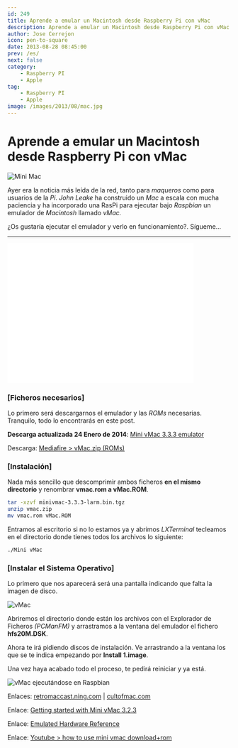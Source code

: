 ```yaml
---
id: 249
title: Aprende a emular un Macintosh desde Raspberry Pi con vMac
description: Aprende a emular un Macintosh desde Raspberry Pi con vMac
author: Jose Cerrejon
icon: pen-to-square
date: 2013-08-28 08:45:00
prev: /es/
next: false
category:
    - Raspberry PI
    - Apple
tag:
    - Raspberry PI
    - Apple
image: /images/2013/08/mac.jpg
---
```


# Aprende a emular un Macintosh desde Raspberry Pi con vMac

![Mini Mac](/images/2013/08/mac.jpg)

Ayer era la noticia más leída de la red, tanto para _maqueros_ como para usuarios de la _Pi_. _John Leake_ ha construido un _Mac_ a escala con mucha paciencia y ha incorporado una RasPi para ejecutar bajo _Raspbian_ un emulador de _Macintosh_ llamado _vMac._

¿Os gustaría ejecutar el emulador y verlo en funcionamiento?. Sígueme...

---

<iframe width="420" height="315" src="//www.youtube.com/embed/y-x-RseAns8" frameborder="0" allowfullscreen></iframe>

### [Ficheros necesarios]

Lo primero será descargarnos el emulador y las _ROMs_ necesarias. Tranquilo, todo lo encontrarás en este post.

**Descarga actualizada 24 Enero de 2014**: [Mini vMac 3.3.3 emulator](https://sourceforge.net/projects/minivmac/files/minivmac/3.3.3/minivmac-3.3.3-larm.bin.tgz/download)

Descarga: [Mediafire > vMac.zip (ROMs)](https://www.mediafire.com/download/mjnozywm5ym/vmac.zip)

### [Instalación]

Nada más sencillo que descomprimir ambos ficheros **en el mismo directorio** y renombrar **vmac.rom a vMac.ROM**.

```bash
tar -xzvf minivmac-3.3.3-larm.bin.tgz
unzip vmac.zip
mv vmac.rom vMac.ROM
```

Entramos al escritorio si no lo estamos ya y abrimos _LXTerminal_ tecleamos en el directorio donde tienes todos los archivos lo siguiente:

```bash
./Mini vMac
```

### [Instalar el Sistema Operativo]

Lo primero que nos aparecerá será una pantalla indicando que falta la imagen de disco.

![vMac](/images/2013/08/mac_01.jpg)

Abriremos el directorio donde están los archivos con el Explorador de Ficheros _(PCManFM)_ y arrastramos a la ventana del emulador el fichero **hfs20M.DSK**.

Ahora te irá pidiendo discos de instalación. Ve arrastrando a la ventana los que se te indica empezando por **Install 1.image**.

Una vez haya acabado todo el proceso, te pedirá reiniciar y ya está.

![vMac ejecutándose en Raspbian](/images/2013/08/vMac_on_the_Pi.jpg "vMac ejecutándose en Raspbian")

Enlaces: [retromaccast.ning.com](https://retromaccast.ning.com/profiles/blogs/honey-i-shrunk-the-computer?xg_source=activity) | [cultofmac.com](https://www.cultofmac.com/242234/smallest-working-macintosh/)

Enlace: [Getting started with Mini vMac 3.2.3](https://minivmac.sourceforge.net/doc/start.html)

Enlace: [Emulated Hardware Reference](https://minivmac.sourceforge.net/doc/hardware.html#rom)

Enlace: [Youtube > how to use mini vmac download+rom](https://www.youtube.com/watch?v=eHR-N1c4MBw)
